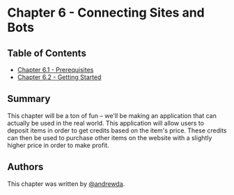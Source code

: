 # Chapter 6 - Connecting Sites and Bots

## Table of Contents

- [Chapter 6.1 - Prerequisites](./Chapter%206.1%20-%20Prerequisites)
- [Chapter 6.2 - Getting Started](./Chapter%206.2%20-%20Getting%20Started)

## Summary

This chapter will be a ton of fun – we'll be making an application that can
actually be used in the real world. This application will allow users to
deposit items in order to get credits based on the item's price. These credits
can then be used to purchase other items on the website with a slightly higher
price in order to make profit.

## Authors

This chapter was written by [@andrewda](https://github.com/andrewda).
